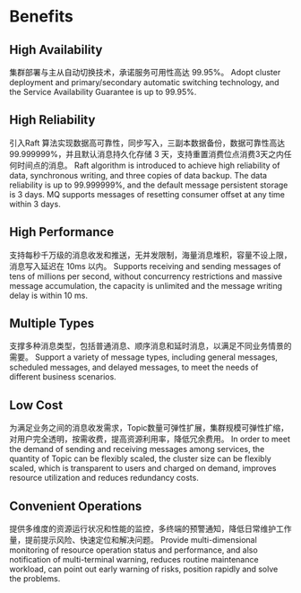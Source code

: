 # Benefits

## High Availability

集群部署与主从自动切换技术，承诺服务可用性高达 99.95%。
Adopt cluster deployment and primary/secondary automatic switching technology, and the Service Availability Guarantee is up to 99.95%.

## High Reliability

引入Raft 算法实现数据高可靠性，同步写入，三副本数据备份，数据可靠性高达 99.999999%，并且默认消息持久化存储 3 天，支持重置消费位点消费3天之内任何时间点的消息。
Raft algorithm is introduced to achieve high reliability of data, synchronous writing, and three copies of data backup. The data reliability is up to 99.999999%, and the default message persistent storage is 3 days. MQ supports messages of resetting consumer offset at any time within 3 days.

## High Performance

支持每秒千万级的消息收发和推送，无并发限制，海量消息堆积，容量不设上限，消息写入延迟在 10ms 以内。
Supports receiving and sending messages of tens of millions per second, without concurrency restrictions and massive message accumulation, the capacity is unlimited and the message writing delay is within 10 ms.


## Multiple Types

支撑多种消息类型，包括普通消息、顺序消息和延时消息，以满足不同业务情景的需要。
Support a variety of message types, including general messages, scheduled messages, and delayed messages, to meet the needs of different business scenarios.


## Low Cost

为满足业务之间的消息收发需求，Topic数量可弹性扩展，集群规模可弹性扩缩，对用户完全透明，按需收费，提高资源利用率，降低冗余费用。
In order to meet the demand of sending and receiving messages among services, the quantity of Topic can be flexibly scaled, the cluster size can be flexibly scaled, which is transparent to users and charged on demand, improves resource utilization and reduces redundancy costs.

## Convenient Operations

提供多维度的资源运行状况和性能的监控，多终端的预警通知，降低日常维护工作量，提前提示风险、快速定位和解决问题。
Provide multi-dimensional monitoring of resource operation status and performance, and also notification of multi-terminal warning, reduces routine maintenance workload, can point out early warning of risks, position rapidly and solve the problems.
